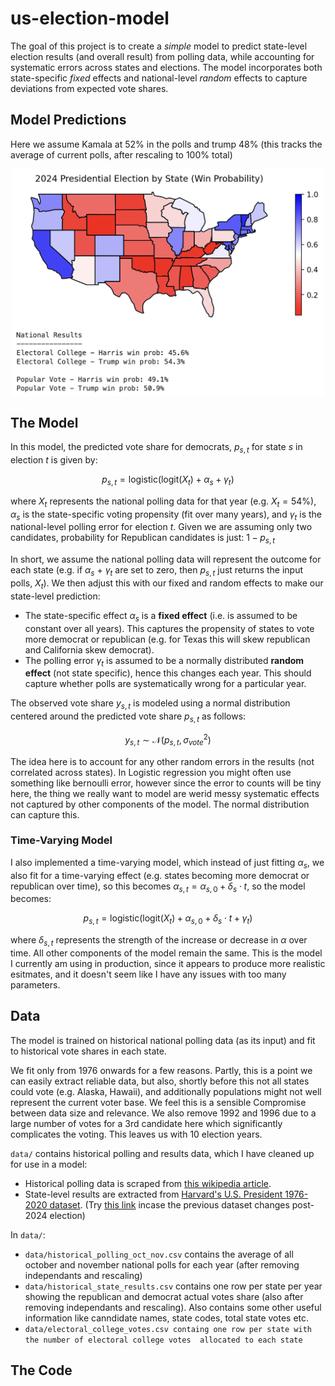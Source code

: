 # us-election-model

The goal of this project is to create a *simple* model to predict state-level election results (and overall result) from polling data, while accounting for systematic errors across states and elections. The model incorporates both state-specific *fixed* effects and national-level *random* effects to capture deviations from expected vote shares.


## Model Predictions

Here we assume Kamala at 52% in the polls and trump 48% (this tracks the average of current polls, after rescaling to 100% total)

<img src="./output/time_varying_model_23_oct_polls.png" alt="Alt text" width="500" style="display: block; margin: 0 auto;">


## The Model

In this model, the predicted vote share for democrats, $p_{s,t}$ for state $s$ in election $t$ is given by:
     
$$p_{s,t} = \text{logistic}(\text{logit}(X_{t}) + \alpha_s + \gamma_t)$$

where $X_{t}$ represents the national polling data for that year (e.g. $X_{t} = 54$%), $\alpha_s$ is the state-specific voting propensity (fit over many years), and $\gamma_t$ is the national-level polling error for election $t$. Given we are assuming only two candidates, probability for Republican candidates is just: $1 - p_{s,t}$

In short, we assume the national polling data will represent the outcome for each state (e.g. if  $\alpha_s$ + $\gamma_t$ are set to zero, then $p_{s,t}$ just returns the input polls, $X_{t}$). We then adjust this with our fixed and random effects to make our state-level prediction:
- The state-specific effect $\alpha_s$ is a **fixed effect** (i.e. is assumed to be constant over all years). This captures the propensity of states to vote more democrat or republican (e.g. for Texas this will skew republican and California skew democrat).
- The polling error $\gamma_t$ is assumed to be a normally distributed **random effect** (not state specific), hence this changes each year. This should capture whether polls are systematically wrong for a particular year.

The observed vote share $y_{s,t}$ is modeled using a normal distribution centered around the predicted vote share $p_{s,t}$ as follows:

$$y_{s,t} \sim \mathcal{N}(p_{s,t}, \sigma_{vote}^2)$$

The idea here is to account for any other random errors in the results (not correlated across states). In Logistic regression you might often use something like bernoulli error, however since the error to counts will be tiny here, the thing we really want to model are werid messy systematic effects not captured by other components of the model. The normal distribution can capture this.

### Time-Varying Model

I also implemented a time-varying model, which instead of just fitting $\alpha_s$, we also fit for a time-varying effect (e.g. states becoming more democrat or republican over time), so this becomes $\alpha_{s,t} = \alpha_{s,0} + \delta_{s} \cdot t$, so the model becomes:

$$p_{s,t} = \text{logistic}(\text{logit}(X_{t}) + \alpha_{s,0} + \delta_{s} \cdot t + \gamma_t)$$

where $\delta_{s,t}$ represents the strength of the increase or decrease in $\alpha$ over time. All other components of the model remain the same. This is the model I currently am using in production, since it appears to produce more realistic esitmates, and it doesn't seem like I have any issues with too many parameters.

## Data

The model is trained on historical national polling data (as its input) and fit to historical vote shares in each state. 

We fit only from 1976 onwards for a few reasons. Partly, this is a point we can easily extract reliable data, but also, shortly before this not all states could vote (e.g. Alaska, Hawaii), and additionally populations might not well represent the current voter base. We feel this is a sensible Compromise between data size and relevance. We also remove 1992 and 1996 due to a large number of votes for a 3rd candidate here which significantly complicates the voting. This leaves us with 10 election years. 

`data/` contains historical polling and results data, which I have cleaned up for use in a model: 
- Historical polling data is scraped from [this wikipedia article](https://en.wikipedia.org/wiki/Polling_for_United_States_presidential_elections).
- State-level results are extracted from [Harvard's U.S. President 1976-2020 dataset](https://dataverse.harvard.edu/dataset.xhtml?persistentId=doi:10.7910/DVN/42MVDX&version=8.0). (Try [this link](https://dataverse.harvard.edu/dataverse/medsl_election_returns) incase the previous dataset changes post-2024 election)

In `data/`:
- `data/historical_polling_oct_nov.csv` contains the average of all october and november national polls for each year (after removing independants and rescaling)
- `data/historical_state_results.csv` contains one row per state per year showing the republican and democrat actual votes share (also after removing independants and rescaling). Also contains some other useful information like canndidate names, state codes, total state votes etc.
- `data/electoral_college_votes.csv containg one row per state with the number of electoral college votes 
allocated to each state`

## The Code

